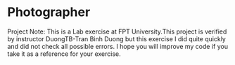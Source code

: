 # Photographer

Project Note: This is a Lab exercise at FPT University.This project is verified by instructor DuongTB-Tran Binh Duong but this exercise I did quite quickly and did not check all possible errors. I hope you will improve my code if you take it as a reference for your exercise.
